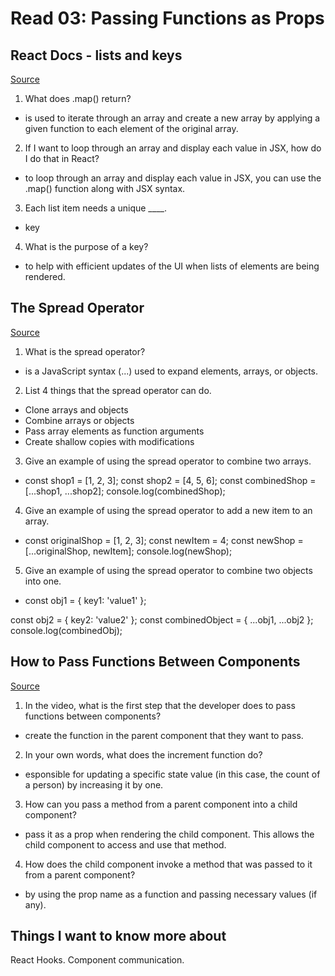 # Read 03: Passing Functions as Props

## React Docs - lists and keys

[Source](https://legacy.reactjs.org/docs/lists-and-keys.html)

1. What does .map() return?

- is used to iterate through an array and create a new array by applying a given function to each element of the original array.

2. If I want to loop through an array and display each value in JSX, how do I do that in React?

- to loop through an array and display each value in JSX, you can use the .map() function along with JSX syntax.

3. Each list item needs a unique ____.

- key

4. What is the purpose of a key?

- to help with efficient updates of the UI when lists of elements are being rendered.

## The Spread Operator

[Source](https://medium.com/coding-at-dawn/how-to-use-the-spread-operator-in-javascript-b9e4a8b06fab)

1. What is the spread operator?

- is a JavaScript syntax (...) used to expand elements, arrays, or objects.

2. List 4 things that the spread operator can do.

- Clone arrays and objects
- Combine arrays or objects
- Pass array elements as function arguments
- Create shallow copies with modifications

3. Give an example of using the spread operator to combine two arrays.

- const shop1 = [1, 2, 3];
const shop2 = [4, 5, 6];
const combinedShop = [...shop1, ...shop2];
console.log(combinedShop);


4. Give an example of using the spread operator to add a new item to an array.

- const originalShop = [1, 2, 3];
const newItem = 4;
const newShop = [...originalShop, newItem];
console.log(newShop);

5. Give an example of using the spread operator to combine two objects into one.

- const obj1 = { key1: 'value1' };
<!-- this is an example: const obj1 = {a: 1, b: 2}; -->
const obj2 = { key2: 'value2' };
const combinedObject = { ...obj1, ...obj2 };
console.log(combinedObj);


## How to Pass Functions Between Components

[Source](https://www.youtube.com/watch?v=c05OL7XbwXU)

1. In the video, what is the first step that the developer does to pass functions between components?

- create the function in the parent component that they want to pass.

2. In your own words, what does the increment function do?

- esponsible for updating a specific state value (in this case, the count of a person) by increasing it by one.

3. How can you pass a method from a parent component into a child component?

- pass it as a prop when rendering the child component. This allows the child component to access and use that method.

4. How does the child component invoke a method that was passed to it from a parent component?

- by using the prop name as a function and passing necessary values (if any).

## Things I want to know more about

React Hooks. Component communication.
